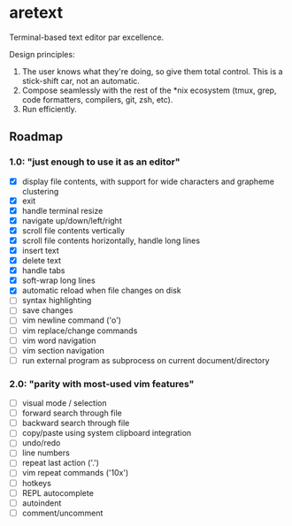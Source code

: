# aretext
Terminal-based text editor par excellence.

Design principles:

1. The user knows what they're doing, so give them total control.  This is a stick-shift car, not an automatic.
2. Compose seamlessly with the rest of the \*nix ecosystem (tmux, grep, code formatters, compilers, git, zsh, etc).
3. Run efficiently.


## Roadmap

### 1.0: "just enough to use it as an editor"

- [x] display file contents, with support for wide characters and grapheme clustering
- [x] exit
- [x] handle terminal resize
- [x] navigate up/down/left/right
- [x] scroll file contents vertically
- [x] scroll file contents horizontally, handle long lines
- [x] insert text
- [x] delete text
- [x] handle tabs
- [x] soft-wrap long lines
- [x] automatic reload when file changes on disk
- [ ] syntax highlighting
- [ ] save changes
- [ ] vim newline command ('o')
- [ ] vim replace/change commands
- [ ] vim word navigation
- [ ] vim section navigation
- [ ] run external program as subprocess on current document/directory

### 2.0: "parity with most-used vim features"

- [ ] visual mode / selection
- [ ] forward search through file
- [ ] backward search through file
- [ ] copy/paste using system clipboard integration
- [ ] undo/redo
- [ ] line numbers
- [ ] repeat last action ('.')
- [ ] vim repeat commands ('10x')
- [ ] hotkeys
- [ ] REPL autocomplete
- [ ] autoindent
- [ ] comment/uncomment
